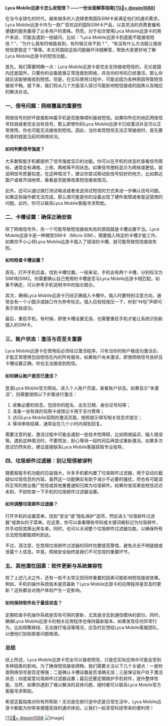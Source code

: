 **Lyca Mobile远游卡怎么收短信？——一份全面解答指南[[TG💪+ @esim1088](https://t.me/s/esim1088)]**

在当今全球化的时代，越来越多的人选择使用国际SIM卡来满足他们的通讯需求。Lyca Mobile远游卡作为一款广受欢迎的国际SIM卡产品，以其灵活的资费套餐和便捷的服务赢得了众多用户的青睐。然而，对于初次使用Lyca Mobile远游卡的用户来说，可能会遇到一些疑问，比如：“Lyca Mobile远游卡到底能不能接收短信？”、“为什么我有时候能收到，有时候又收不到？”、“有没有什么方法能让接收短信更稳定？”等等。本文将围绕这些问题展开详细解答，帮助大家更好地了解Lyca Mobile远游卡的短信功能。

首先，我们需要明确一点：Lyca Mobile远游卡是完全支持接收短信的。无论是国内还是国外，只要你的设备能够正常连接到网络，并且你的号码已经激活，那么你就应该能够接收到短信。但是，在实际使用过程中，可能会因为各种原因导致短信接收不畅。接下来，我们将从几个方面深入探讨可能影响短信接收的因素以及相应的解决办法。

### 一、信号问题：网络覆盖的重要性

网络信号的好坏直接影响着手机是否能够顺利接收短信。如果你所在的地区网络信号较弱或者完全没有信号，那么即使你的Lyca Mobile远游卡已经激活并且可以正常使用，你也可能无法接收到短信。因此，当你发现短信无法正常接收时，首先要检查的就是当前的网络状况。

#### 如何判断信号强度？
大多数智能手机都提供了信号强度显示的功能。你可以在手机的状态栏查看信号图标，通常会有满格、三格、两格等不同状态。如果信号图标显示为两格或更低，就说明信号质量较差。在这种情况下，建议你尝试移动到信号较好的地方，比如靠近窗户或者开阔地带，看看是否能够改善短信接收情况。

此外，还可以通过拨打测试电话或者发送测试短信的方式来进一步确认信号问题。如果这些操作都无法完成，那么很可能是你的设备出现了硬件故障或者是运营商的问题。此时，你可以联系Lyca Mobile客服寻求帮助。

### 二、卡槽设置：确保正确安装

除了网络信号外，另一个可能导致短信接收失败的原因就是卡槽设置不当。Lyca Mobile远游卡是一种微型SIM卡（Micro SIM），需要插入特定的卡槽才能工作。如果你不小心将Lyca Mobile远游卡插入了错误的卡槽，就可能导致短信接收失败。

#### 如何检查卡槽设置？
首先，打开手机后盖，找到卡槽位置。一般来说，手机会有两个卡槽，分别标注为SIM1和SIM2。你需要确认自己使用的卡槽是否与Lyca Mobile远游卡相匹配。如果不确定，可以参考手机说明书中的指示图示。

其次，确保Lyca Mobile远游卡已经正确插入卡槽中。插入时要特别注意方向，通常会有一个小圆点或缺口作为参考标志。插入后轻轻按压一下，听到“咔哒”声即可表示安装成功。

最后，重启手机。有时候，即使卡槽设置无误，也需要重启手机才能让系统识别新插入的SIM卡。

### 三、账户状态：激活与否至关重要

Lyca Mobile远游卡在使用前必须经过激活程序。只有当你的账户被成功激活后，才能正常使用包括短信在内的所有服务。如果账户尚未激活，即使网络信号良好且卡槽设置正确，你也无法接收到短信。

#### 如何确认账户是否已激活？
登录Lyca Mobile官方网站，进入个人账户页面，查看账户状态。如果显示“未激活”，则需要按照以下步骤进行激活：

1. 收集必要的信息，包括你的姓名、出生日期、身份证号码等；
2. 准备一张有效的信用卡或借记卡用于支付费用；
3. 访问Lyca Mobile官网的激活页面，按照提示填写相关信息并提交；
4. 等待审核结果，通常会在几个小时内得到回复。

需要注意的是，激活过程中可能会遇到一些技术性障碍，比如网络延迟、输入错误等。遇到这种情况时，不要慌张，耐心等待一段时间后再尝试重新激活。如果多次尝试仍然失败，建议直接联系Lyca Mobile客服获取专业指导。

### 四、垃圾邮件过滤器：别让短信被误判

随着智能手机功能的日益强大，许多手机都内置了垃圾邮件过滤器，用于自动拦截疑似垃圾信息的内容。虽然这一功能确实有助于减少不必要的骚扰，但也有可能误将正常的商业推广短信或其他重要通知归类为垃圾邮件。如果你发现某些短信迟迟未到，不妨检查一下手机的垃圾邮件过滤器设置。

#### 如何调整垃圾邮件过滤器？
打开手机的设置菜单，找到“安全”或“隐私保护”选项，然后进入“垃圾邮件过滤器”或类似的子菜单。在这里，你可以查看哪些号码或关键词被标记为垃圾邮件，并手动将其移出黑名单。同时，也可以关闭整个垃圾邮件过滤器功能，以确保所有合法短信都能顺利到达。

不过，请注意，在禁用垃圾邮件过滤器的同时也要提高警惕，避免点击不明链接或泄露个人信息。毕竟，网络安全始终是我们不可忽视的重要环节。

### 五、其他潜在因素：软件更新与系统兼容性

除了上述几点之外，还有一些不太常见但同样重要的因素可能影响短信接收效果。例如，手机的操作系统版本是否最新？Lyca Mobile远游卡的应用程序是否及时更新？这些都会对用户体验产生一定影响。

#### 如何保持软件处于最佳状态？
定期检查手机操作系统是否有可用的更新，尤其是涉及到通信模块的部分。同时，确保Lyca Mobile远游卡的相关应用程序也保持最新版本。如果发现任何异常行为，比如频繁掉线、无法拨打电话等情况，应及时反馈给Lyca Mobile客服团队，以便他们协助排查问题根源。

### 总结

综上所述，Lyca Mobile远游卡完全可以接收短信，只是在实际应用中可能会受到多种因素的影响。为了确保短信接收顺畅，我们需要关注以下几个关键点：一是检查网络信号是否足够强；二是确认卡槽设置是否准确无误；三是保证账户处于激活状态；四是留意垃圾邮件过滤器设置；最后还要定期维护手机软件，提升整体性能。当然，如果你遇到了难以解决的具体问题，随时都可以联系Lyca Mobile官方客服寻求帮助。

希望这篇指南对你有所帮助！无论是在旅行途中还是日常生活中，Lyca Mobile远游卡都能为你带来便捷高效的通讯体验。让我们一起享受科技带来的便利吧！

[[TG💪+ @esim1088](https://t.me/s/esim1088) ![Image](https://i.postimg.cc/4NQfJmqS/Snipaste-2025-05-13-00-14-12.png)]
